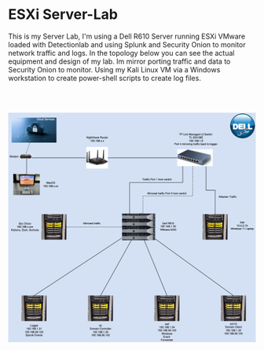 # ESXi Server-Lab

This is my Server Lab, I'm using a Dell R610 Server running ESXi VMware loaded with Detectionlab and using Splunk and Security Onion to monitor network traffic and logs. 
In the topology below you can see the actual equipment and design of my lab. Im mirror porting traffic and data to Security Onion to monitor.
Using my Kali Linux VM via a Windows workstation to create power-shell scripts to create log files. 

<br>
<br>

![Server Lab](IMAGES/My-Server-Lab-2.png)
